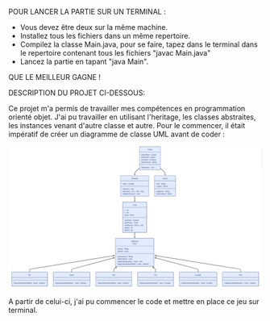 POUR LANCER LA PARTIE SUR UN TERMINAL :

- Vous devez être deux sur la même machine.
- Installez tous les fichiers dans un même repertoire.
- Compilez la classe Main.java, pour se faire, tapez dans le terminal dans le repertoire contenant tous les fichiers "javac Main.java"
- Lancez la partie en tapant "java Main".

QUE LE MEILLEUR GAGNE !

DESCRIPTION DU PROJET CI-DESSOUS:

Ce projet m'a permis de travailler mes compétences en programmation orienté objet. J'ai pu travailler en utilisant l'heritage, les classes abstraites, les instances venant d'autre classe et autre.
Pour le commencer, il était impératif de créer un diagramme de classe UML avant de coder :

![Diagramme de classe UML](./diagramme_uml_java.png)

A partir de celui-ci, j'ai pu commencer le code et mettre en place ce jeu sur terminal.


